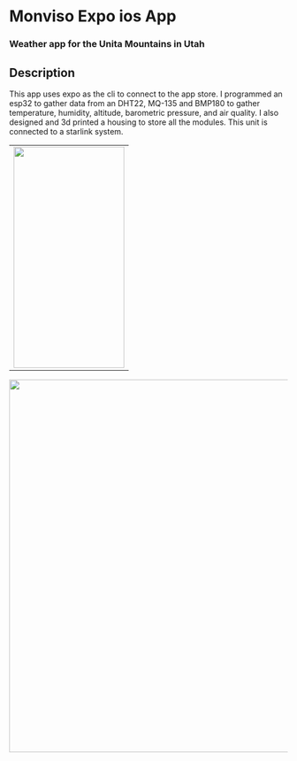 # Monviso Expo ios App

### Weather app for the Unita Mountains in Utah 

## Description

This app uses expo as the cli to connect to the app store. I programmed an esp32 to gather data from an DHT22, MQ-135 and BMP180 to gather temperature, humidity, altitude, barometric pressure, and air quality. I also designed and 3d printed a housing to store all the modules. This unit is connected to a starlink system. 


<table>
  <tr>
    <td><img src="https://user-images.githubusercontent.com/59584919/171916388-ef8e7871-bf28-4ddc-8006-977e2150a853.jpeg" width=200 height=400></td>
  </tr>
 </table>
 
   <td><img src="https://user-images.githubusercontent.com/59584919/171917237-4cbe213a-203f-4fad-af18-a665efc81d2c.png" width=1725 height=674></td>
